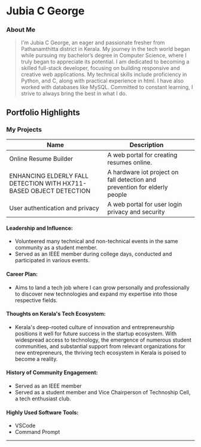 # Jubia C George 

### About Me

> I'm Jubia C George, an eager and passionate fresher from Pathanamthitta district in Kerala.
> My journey in the tech world began while pursuing my bachelor’s degree in Computer Science, where I truly began to appreciate its potential.
> I am dedicated to becoming a skilled full-stack developer, focusing on building responsive and creative web applications.
> My technical skills include proficiency in Python, and C, along with practical experience in html.
> I have also worked with databases like MySQL. Committed to constant learning, I strive to always bring the best in what I do.


## Portfolio Highlights

### My Projects

| Name                | Description                                                               |                                                      |
|---------------------|---------------------------------------------------------------------------|----------------------------------------------------------------|
| Online Resume Builder  | A web portal for creating resumes online.                                           
| ENHANCING ELDERLY FALL DETECTION WITH HX711-BASED OBJECT DETECTION |A hardware iot project on fall detection and prevention for elderly people 
| User authentication and privacy| A web portal for user login privacy and security 

#### Leadership and Influence:

- Volunteered many technical and non-technical events in the same community as a student member.
- Served as an IEEE member during college days, conducted and participated in various events.



#### Career Plan:

- Aims to land a tech job where I can grow personally and professionally to discover new technologies and expand my expertise into those respective fields.

#### Thoughts on Kerala's Tech Ecosystem:

- Kerala's deep-rooted culture of innovation and entrepreneurship positions it well for future success in the startup ecosystem. With widespread access to technology, the emergence of numerous student communities, and substantial support from relevant organizations for new entrepreneurs, the thriving tech ecosystem in Kerala is poised to become a reality.


#### History of Community Engagement:

- Served as an IEEE member
- Served as a student member and Vice Chairperson of Technoship Cell, a tech enthusiast club.
 

#### Highly Used Software Tools:

- VSCode
- Command Prompt


---
